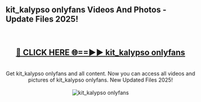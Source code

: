 <h2>kit_kalypso onlyfans Videos And Photos - Update Files 2025!</h2>
<br>
<div align="center">
<h2><a href="https://linkcuts.com/hfmhzwbr" rel="nofollow">🔴 CLICK HERE 🌐==►► kit_kalypso onlyfans</a></h2>
<br>
Get kit_kalypso onlyfans and all content. Now you can access all videos and pictures of kit_kalypso onlyfans. New Updated Files 2025!
<br>
<br>
<a href="https://linkcuts.com/hfmhzwbr" rel="nofollow" data-target="animated-image.originalLink"><img src="https://i.ibb.co.com/WyWwxjT/player-gif2.gif" alt="kit_kalypso onlyfans" style="max-width: 100%; display: inline-block;" data-target="animated-image.originalImage"></a>
</div>
<br>